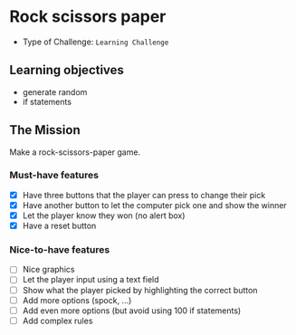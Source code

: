 # Rock scissors paper

- Type of Challenge: `Learning Challenge`

## Learning objectives
- generate random 
- if statements

## The Mission
Make a rock-scissors-paper game.

### Must-have features
- [X] Have three buttons that the player can press to change their pick
- [X] Have another button to let the computer pick one and show the winner
- [X] Let the player know they won (no alert box)
- [X] Have a reset button

### Nice-to-have features
- [ ] Nice graphics
- [ ] Let the player input using a text field
- [ ] Show what the player picked by highlighting the correct button
- [ ] Add more options (spock, ...)
- [ ] Add even more options (but avoid using 100 if statements)
- [ ] Add complex rules
